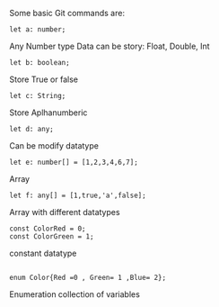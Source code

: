 Some basic Git commands are:
```
let a: number;

```
Any Number type Data can be story: Float, Double, Int
```
let b: boolean;

```
Store True or false
```
let c: String;

```
Store Aplhanumberic
```
let d: any;

```
Can be modify datatype
```
let e: number[] = [1,2,3,4,6,7];

```
Array
```
let f: any[] = [1,true,'a',false];

```
Array with different datatypes

```
const ColorRed = 0;
const ColorGreen = 1;

```
constant datatype
```

enum Color{Red =0 , Green= 1 ,Blue= 2};
```
Enumeration collection of variables
